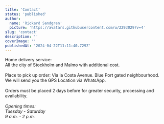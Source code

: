 ```yaml
---
title: 'Contact'
status: 'published'
author:
  name: 'Rickard Sandgren'
  picture: 'https://avatars.githubusercontent.com/u/2293029?v=4'
slug: 'contact'
description: ''
coverImage: ''
publishedAt: '2024-04-22T11:11:40.729Z'
---
```


Home delivery service: \
All the city of Stockholm and Malmo with additional cost.\
\
Place to pick up order: Via la Costa Avenue. Blue Port gated neighbourhood. We will send you the GPS Location via WhatsApp.\
\
Orders must be placed 2 days before for greater security, processing and availability.\
\
*Opening times: \
Tuesday - Saturday\
9 a.m. - 2 p.m.*